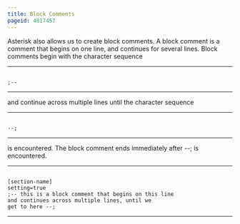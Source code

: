 ```yaml
---
title: Block Comments
pageid: 4817457
---
```


Asterisk also allows us to create block comments. A block comment is a comment that begins on one line, and continues for several lines. Block comments begin with the character sequence 




---

  
  


```

;--

```



---


 and continue across multiple lines until the character sequence 




---

  
  


```

--;

```



---


 is encountered. The block comment ends immediately after --; is encountered.




---

  
  


```

[section-name]
setting=true
;-- this is a block comment that begins on this line
and continues across multiple lines, until we
get to here --;

```



---


